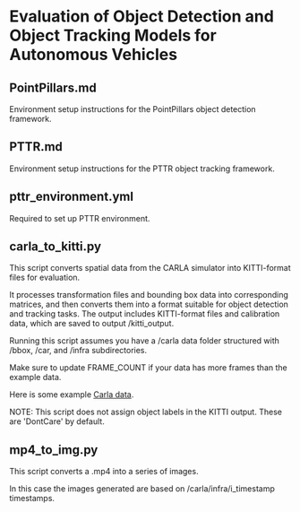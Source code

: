 
# Evaluation of Object Detection and Object Tracking Models for Autonomous Vehicles

## PointPillars.md
Environment setup instructions for the PointPillars object detection framework.

## PTTR.md
Environment setup instructions for the PTTR object tracking framework.

## pttr_environment.yml
Required to set up PTTR environment.

## carla_to_kitti.py
This script converts spatial data from the CARLA simulator into KITTI-format files for evaluation. 

It processes transformation files and bounding box data into corresponding matrices, and then converts them into a format suitable for object detection and tracking tasks. The output includes KITTI-format files and calibration data, which are saved to output /kitti_output.

Running this script assumes you have a /carla data folder structured with /bbox, /car, and /infra subdirectories.

Make sure to update FRAME_COUNT if your data has more frames than the example data.

Here is some example [Carla data](https://drive.google.com/drive/folders/1nac6HKlk4IUrvDkLjMpMASxbKAM2QwV3?usp=sharing).
    
NOTE: This script does not assign object labels in the KITTI output. These are 'DontCare' by default.


## mp4_to_img.py

This script converts a .mp4 into a series of images.

In this case the images generated are based on /carla/infra/i_timestamp timestamps.

